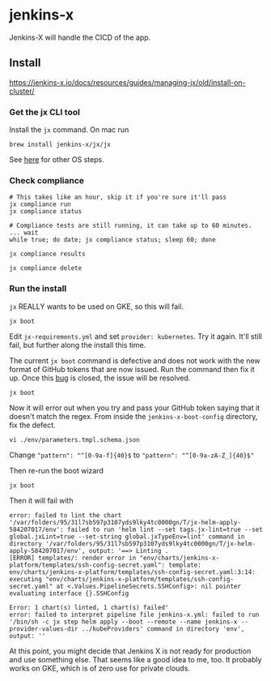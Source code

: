 # jenkins-x

Jenkins-X will handle the CICD of the app.

## Install

https://jenkins-x.io/docs/resources/guides/managing-jx/old/install-on-cluster/

### Get the jx CLI tool

Install the `jx` command. On mac run
```
brew install jenkins-x/jx/jx
```

See [here](https://jenkins-x.io/docs/install-setup/install-binary/) for other OS steps.


### Check compliance


```
# This takes like an hour, skip it if you're sure it'll pass
jx compliance run
jx compliance status

# Compliance tests are still running, it can take up to 60 minutes. ... wait
while true; do date; jx compliance status; sleep 60; done

jx compliance results

jx compliance delete
```

### Run the install

`jx` REALLY wants to be used on GKE, so this will fail.

```
jx boot
```

Edit `jx-requirements.yml` and set `provider: kubernetes`. Try it again. It'll still fail, but
further along the install this time.

The current `jx boot` command is defective and does not work with the new format of GitHub tokens
that are now issued. Run the command then fix it up. Once this [bug](https://github.com/jenkins-x/jx/issues/7633)
is closed, the issue will be resolved.

```
jx boot
```

Now it will error out when you try and pass your GitHub token saying that it doesn't match the
regex. From inside the `jenkins-x-boot-config` directory, fix the defect.

`vi ./env/parameters.tmpl.schema.json`

Change `"pattern": "^[0-9a-f]{40}$` to `"pattern": "^[0-9a-zA-Z_]{40}$"`

Then re-run the boot wizard

```
jx boot
```

Then it will fail with

```
error: failed to lint the chart '/var/folders/95/31l7sb597p3107yds9lky4tc0000gn/T/jx-helm-apply-584207017/env': failed to run 'helm lint --set tags.jx-lint=true --set global.jxLint=true --set-string global.jxTypeEnv=lint' command in directory '/var/folders/95/31l7sb597p3107yds9lky4tc0000gn/T/jx-helm-apply-584207017/env', output: '==> Linting .
[ERROR] templates/: render error in "env/charts/jenkins-x-platform/templates/ssh-config-secret.yaml": template: env/charts/jenkins-x-platform/templates/ssh-config-secret.yaml:3:14: executing "env/charts/jenkins-x-platform/templates/ssh-config-secret.yaml" at <.Values.PipelineSecrets.SSHConfig>: nil pointer evaluating interface {}.SSHConfig

Error: 1 chart(s) linted, 1 chart(s) failed'
error: failed to interpret pipeline file jenkins-x.yml: failed to run '/bin/sh -c jx step helm apply --boot --remote --name jenkins-x --provider-values-dir ../kubeProviders' command in directory 'env', output: ''
```

At this point, you might decide that Jenkins X is not ready for production and use something else.
That seems like a good idea to me, too. It probably works on GKE, which is of zero use for private
clouds.

